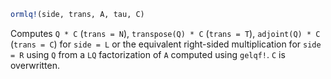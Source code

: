 ```julia
ormlq!(side, trans, A, tau, C)
```

Computes `Q * C` (`trans = N`), `transpose(Q) * C` (`trans = T`), `adjoint(Q) * C` (`trans = C`) for `side = L` or the equivalent right-sided multiplication for `side = R` using `Q` from a `LQ` factorization of `A` computed using `gelqf!`. `C` is overwritten.
